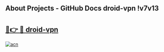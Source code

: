 ## About Projects - GitHub Docs droid-vpn !v7v13

# <h2><a href="https://andorid.site?title=droid-vpn&ref=13PRO">🔗👉 🔴 droid-vpn</a></h2>

[![acn](https://github.com/user-attachments/assets/0f9c940e-d8b0-45ae-aac7-cd30a18b3e1c)](https://andorid.site?title=droid-vpn&ref=13PRO)

